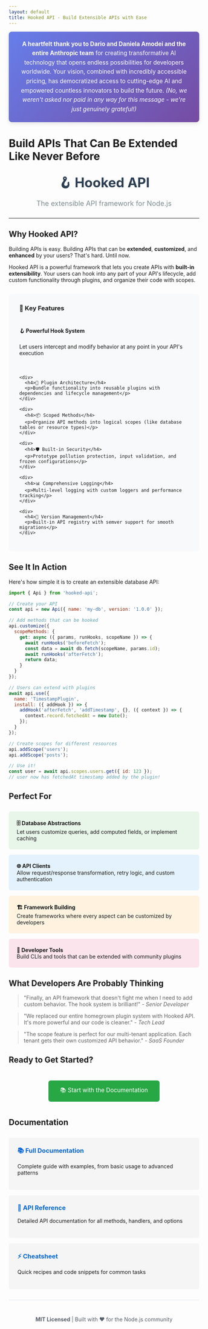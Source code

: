 ```yaml
---
layout: default
title: Hooked API - Build Extensible APIs with Ease
---
```


<div style="background: linear-gradient(135deg, #667eea 0%, #764ba2 100%); color: white; padding: 1.5em 2em; border-radius: 8px; margin-bottom: 2em; text-align: center; box-shadow: 0 4px 12px rgba(0,0,0,0.1);">
  <p style="margin: 0; font-size: 1.1em; line-height: 1.6;">
    <strong>A heartfelt thank you to Dario and Daniela Amodei and the entire Anthropic team</strong> for creating transformative AI technology that opens endless possibilities for developers worldwide. Your vision, combined with incredibly accessible pricing, has democratized access to cutting-edge AI and empowered countless innovators to build the future. <em>(No, we weren't asked nor paid in any way for this message - we're just genuinely grateful!)</em>
  </p>
</div>

# Build APIs That Can Be Extended Like Never Before

<div style="text-align: center; margin: 2em 0;">
  <h2 style="font-size: 2.5em; margin: 0; color: #2c3e50;">🪝 Hooked API</h2>
  <p style="font-size: 1.3em; color: #7f8c8d; margin-top: 0.5em;">The extensible API framework for Node.js</p>
</div>

---

## Why Hooked API?

Building APIs is easy. Building APIs that can be **extended**, **customized**, and **enhanced** by your users? That's hard. Until now.

Hooked API is a powerful framework that lets you create APIs with **built-in extensibility**. Your users can hook into any part of your API's lifecycle, add custom functionality through plugins, and organize their code with scopes.

<div style="background: #f8f9fa; padding: 2em; border-radius: 8px; margin: 2em 0;">
  <h3 style="margin-top: 0;">🚀 Key Features</h3>
  
  <div style="display: grid; grid-template-columns: repeat(auto-fit, minmax(300px, 1fr)); gap: 1.5em; margin-top: 1.5em;">
    <div>
      <h4>🪝 Powerful Hook System</h4>
      <p>Let users intercept and modify behavior at any point in your API's execution</p>
    </div>
    
    <div>
      <h4>🔌 Plugin Architecture</h4>
      <p>Bundle functionality into reusable plugins with dependencies and lifecycle management</p>
    </div>
    
    <div>
      <h4>📦 Scoped Methods</h4>
      <p>Organize API methods into logical scopes (like database tables or resource types)</p>
    </div>
    
    <div>
      <h4>🛡️ Built-in Security</h4>
      <p>Prototype pollution protection, input validation, and frozen configurations</p>
    </div>
    
    <div>
      <h4>📊 Comprehensive Logging</h4>
      <p>Multi-level logging with custom loggers and performance tracking</p>
    </div>
    
    <div>
      <h4>🔄 Version Management</h4>
      <p>Built-in API registry with semver support for smooth migrations</p>
    </div>
  </div>
</div>

## See It In Action

Here's how simple it is to create an extensible database API:

```javascript
import { Api } from 'hooked-api';

// Create your API
const api = new Api({ name: 'my-db', version: '1.0.0' });

// Add methods that can be hooked
api.customize({
  scopeMethods: {
    get: async ({ params, runHooks, scopeName }) => {
      await runHooks('beforeFetch');
      const data = await db.fetch(scopeName, params.id);
      await runHooks('afterFetch');
      return data;
    }
  }
});

// Users can extend with plugins
await api.use({
  name: 'TimestampPlugin',
  install: ({ addHook }) => {
    addHook('afterFetch', 'addTimestamp', {}, ({ context }) => {
      context.record.fetchedAt = new Date();
    });
  }
});

// Create scopes for different resources
api.addScope('users');
api.addScope('posts');

// Use it!
const user = await api.scopes.users.get({ id: 123 });
// user now has fetchedAt timestamp added by the plugin!
```

## Perfect For

<div style="display: grid; grid-template-columns: repeat(auto-fit, minmax(250px, 1fr)); gap: 1em; margin: 2em 0;">
  <div style="background: #e8f5e9; padding: 1.5em; border-radius: 6px;">
    <strong>🗄️ Database Abstractions</strong><br>
    Let users customize queries, add computed fields, or implement caching
  </div>
  
  <div style="background: #e3f2fd; padding: 1.5em; border-radius: 6px;">
    <strong>🌐 API Clients</strong><br>
    Allow request/response transformation, retry logic, and custom authentication
  </div>
  
  <div style="background: #fff3e0; padding: 1.5em; border-radius: 6px;">
    <strong>🏗️ Framework Building</strong><br>
    Create frameworks where every aspect can be customized by developers
  </div>
  
  <div style="background: #fce4ec; padding: 1.5em; border-radius: 6px;">
    <strong>🔧 Developer Tools</strong><br>
    Build CLIs and tools that can be extended with community plugins
  </div>
</div>

## What Developers Are Probably Thinking

> "Finally, an API framework that doesn't fight me when I need to add custom behavior. The hook system is brilliant!" - *Senior Developer*

> "We replaced our entire homegrown plugin system with Hooked API. It's more powerful and our code is cleaner." - *Tech Lead*

> "The scope feature is perfect for our multi-tenant application. Each tenant gets their own customized API behavior." - *SaaS Founder*

## Ready to Get Started?

<div style="text-align: center; margin: 3em 0;">
  <a href="{{ './README.html' | relative_url }}" style="display: inline-block; background: #28a745; color: white; padding: 1em 2em; text-decoration: none; border-radius: 6px; font-size: 1.1em;">
    📚 Start with the Documentation
  </a>
</div>

## Documentation

<div style="display: grid; grid-template-columns: repeat(auto-fit, minmax(250px, 1fr)); gap: 1em; margin: 2em 0;">
  <a href="{{ './README.html' | relative_url }}" style="display: block; background: #f5f5f5; padding: 1.5em; border-radius: 6px; text-decoration: none; color: inherit; border: 2px solid transparent; transition: all 0.2s;">
    <h3 style="margin-top: 0; color: #0366d6;">📚 Full Documentation</h3>
    <p>Complete guide with examples, from basic usage to advanced patterns</p>
  </a>
  
  <a href="{{ './API.html' | relative_url }}" style="display: block; background: #f5f5f5; padding: 1.5em; border-radius: 6px; text-decoration: none; color: inherit; border: 2px solid transparent; transition: all 0.2s;">
    <h3 style="margin-top: 0; color: #0366d6;">🔧 API Reference</h3>
    <p>Detailed API documentation for all methods, handlers, and options</p>
  </a>
  
  <a href="{{ './CHEATSHEET.html' | relative_url }}" style="display: block; background: #f5f5f5; padding: 1.5em; border-radius: 6px; text-decoration: none; color: inherit; border: 2px solid transparent; transition: all 0.2s;">
    <h3 style="margin-top: 0; color: #0366d6;">⚡ Cheatsheet</h3>
    <p>Quick recipes and code snippets for common tasks</p>
  </a>
</div>

<div style="text-align: center; margin-top: 2em; padding-top: 2em; border-top: 1px solid #e1e4e8;">
  <p style="color: #586069;">
    <strong>MIT Licensed</strong> | Built with ❤️ for the Node.js community
  </p>
</div>